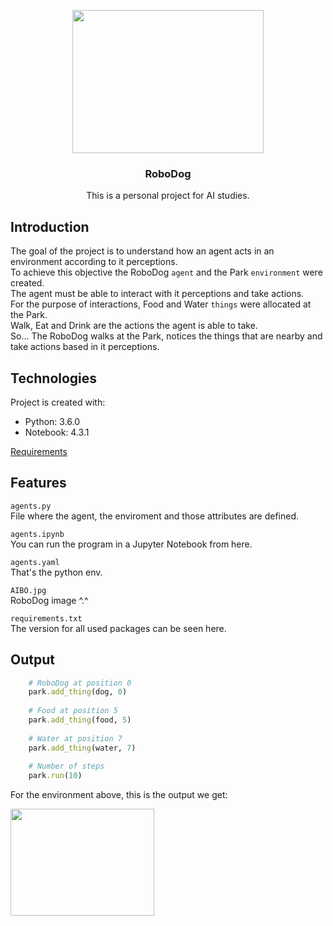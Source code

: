 <p align="center">
  <a>
    <img src="https://media.istockphoto.com/vectors/isometric-set-of-techno-robot-dog-vector-id685800642?k=20&m=685800642&s=612x612&w=0&h=bkQRhsBP-vYvqepWaMDS0SaPHR2tKjgjlSk46K7iaM8=" width="306" height="229">
  </a>
</p>

<h3 align="center">RoboDog</h3>

<p align="center">
  This is a personal project for AI studies.
</p>

## Introduction
The goal of the project is to understand how an agent acts in an environment according to it perceptions.<br>
To achieve this objective the RoboDog ```agent``` and the Park ```environment``` were created.<br>
The agent must be able to interact with it perceptions and take actions.<br>
For the purpose of interactions, Food and Water ```things``` were allocated at the Park.<br>
Walk, Eat and Drink are the actions the agent is able to take.<br>
So... The RoboDog walks at the Park, notices the things that are nearby and take actions based in it perceptions.

## Technologies
Project is created with:
* Python: 3.6.0
* Notebook: 4.3.1

<a href="https://github.com/SavioCastellar/RoboDog/blob/main/requirements.txt">Requirements</a>

## Features
```agents.py```<br />
File where the agent, the enviroment and those attributes are defined.

```agents.ipynb```<br />
You can run the program in a Jupyter Notebook from here.

```agents.yaml```<br />
That's the python env.

```AIBO.jpg```<br />
RoboDog image ^.^

```requirements.txt```<br />
The version for all used packages can be seen here.

## Output

``` Ruby
    # RoboDog at position 0
    park.add_thing(dog, 0)
    
    # Food at position 5
    park.add_thing(food, 5)
    
    # Water at position 7
    park.add_thing(water, 7)
    
    # Number of steps
    park.run(10)
```

For the environment above, this is the output we get:

<a>
  <img src="https://user-images.githubusercontent.com/78110795/179368899-bee8cdec-037f-4c41-8abc-29f9532995b4.PNG"  width="229.5" height="171.25">
</a>

